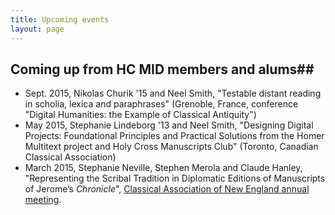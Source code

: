 ```yaml
---
title: Upcoming events
layout: page
---
```


## Coming up from HC MID members and alums##

- Sept. 2015, Nikolas Churik '15 and Neel Smith, "Testable distant reading in scholia, lexica and paraphrases" (Grenoble, France, conference "Digital Humanities: the Example of Classical Antiquity")
- May 2015, Stephanie Lindeborg '13 and Neel Smith, "Designing Digital Projects: Foundational Principles and Practical Solutions from the Homer Multitext project and Holy Cross Manuscripts Club" (Toronto, Canadian Classical Association)
- March 2015, Stephanie Neville, Stephen Merola and Claude Hanley,  "Representing the Scribal Tradition in Diplomatic Editions of Manuscripts of Jerome’s *Chronicle*", [Classical Association of New England annual meeting](http://caneweb.org/new/wp-content/uploads/109thCANEAnnualMeetingProgram-web.docx1.pdf).


